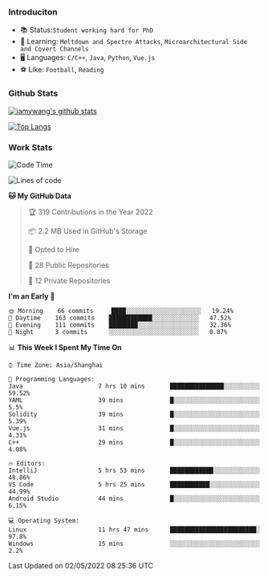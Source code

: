 ### Introduciton

- 📚 Status:`Student working hard for PhD`
- 🔎 Learning: `Meltdown and Spectre Attacks`, `Microarchitectural Side and Covert Channels`
- 🖥️ Languages: `C/C++`, `Java`, `Python`, `Vue.js`
- ⚽ Like: `Football`, `Reading`

### Github Stats

[![iamywang's github stats](https://github-readme-stats.vercel.app/api?username=iamywang&count_private=true&show_icons=true)]()

[![Top Langs](https://github-readme-stats.vercel.app/api/top-langs/?username=iamywang&layout=compact)]()

### Work Stats

<!--START_SECTION:waka-->
![Code Time](http://img.shields.io/badge/Code%20Time-297%20hrs%2029%20mins-blue)

![Lines of code](https://img.shields.io/badge/From%20Hello%20World%20I%27ve%20Written--49%20Thousand%20lines%20of%20code-blue)

**🐱 My GitHub Data** 

> 🏆 319 Contributions in the Year 2022
 > 
> 📦 2.2 MB Used in GitHub's Storage 
 > 
> 💼 Opted to Hire
 > 
> 📜 28 Public Repositories 
 > 
> 🔑 12 Private Repositories  
 > 
**I'm an Early 🐤** 

```text
🌞 Morning    66 commits     ████░░░░░░░░░░░░░░░░░░░░░   19.24% 
🌆 Daytime    163 commits    ████████████░░░░░░░░░░░░░   47.52% 
🌃 Evening    111 commits    ████████░░░░░░░░░░░░░░░░░   32.36% 
🌙 Night      3 commits      ░░░░░░░░░░░░░░░░░░░░░░░░░   0.87%

```


📊 **This Week I Spent My Time On** 

```text
⌚︎ Time Zone: Asia/Shanghai

💬 Programming Languages: 
Java                     7 hrs 10 mins       ███████████████░░░░░░░░░░   59.52% 
YAML                     39 mins             █░░░░░░░░░░░░░░░░░░░░░░░░   5.5% 
Solidity                 39 mins             █░░░░░░░░░░░░░░░░░░░░░░░░   5.39% 
Vue.js                   31 mins             █░░░░░░░░░░░░░░░░░░░░░░░░   4.31% 
C++                      29 mins             █░░░░░░░░░░░░░░░░░░░░░░░░   4.08%

🔥 Editors: 
IntelliJ                 5 hrs 53 mins       ████████████░░░░░░░░░░░░░   48.86% 
VS Code                  5 hrs 25 mins       ███████████░░░░░░░░░░░░░░   44.99% 
Android Studio           44 mins             █░░░░░░░░░░░░░░░░░░░░░░░░   6.15%

💻 Operating System: 
Linux                    11 hrs 47 mins      ████████████████████████░   97.8% 
Windows                  15 mins             ░░░░░░░░░░░░░░░░░░░░░░░░░   2.2%

```


 Last Updated on 02/05/2022 08:25:36 UTC
<!--END_SECTION:waka-->
